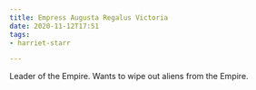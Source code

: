 ```yaml
---
title: Empress Augusta Regalus Victoria
date: 2020-11-12T17:51
tags:
- harriet-starr

---
```


Leader of the Empire. Wants to wipe out aliens from the Empire.
